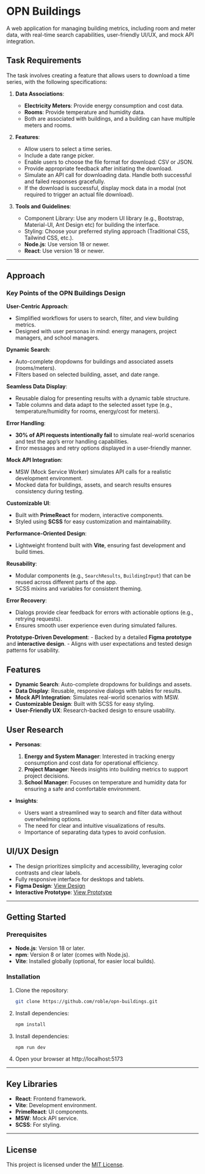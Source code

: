 # OPN Buildings

A web application for managing building metrics, including room and meter data, with real-time search capabilities, user-friendly UI/UX, and mock API integration.

## Task Requirements

The task involves creating a feature that allows users to download a time series, with the following specifications:

1. **Data Associations**:

   - **Electricity Meters**: Provide energy consumption and cost data.
   - **Rooms**: Provide temperature and humidity data.
   - Both are associated with buildings, and a building can have multiple meters and rooms.

2. **Features**:

   - Allow users to select a time series.
   - Include a date range picker.
   - Enable users to choose the file format for download: CSV or JSON.
   - Provide appropriate feedback after initiating the download.
   - Simulate an API call for downloading data. Handle both successful and failed responses gracefully.
   - If the download is successful, display mock data in a modal (not required to trigger an actual file download).

3. **Tools and Guidelines**:
   - Component Library: Use any modern UI library (e.g., Bootstrap, Material-UI, Ant Design etc) for building the interface.
   - Styling: Choose your preferred styling approach (Traditional CSS, Tailwind CSS, etc.).
   - **Node.js**: Use version 18 or newer.
   - **React**: Use version 18 or newer.

---

## Approach

### **Key Points of the OPN Buildings Design**

**User-Centric Approach**:
   - Simplified workflows for users to search, filter, and view building metrics.
   - Designed with user personas in mind: energy managers, project managers, and school managers.

**Dynamic Search**:
   - Auto-complete dropdowns for buildings and associated assets (rooms/meters).
   - Filters based on selected building, asset, and date range.

**Seamless Data Display**:
   - Reusable dialog for presenting results with a dynamic table structure.
   - Table columns and data adapt to the selected asset type (e.g., temperature/humidity for rooms, energy/cost for meters).

**Error Handling**:
   - **30% of API requests intentionally fail** to simulate real-world scenarios and test the app’s error handling capabilities.
   - Error messages and retry options displayed in a user-friendly manner.

**Mock API Integration**:
   - MSW (Mock Service Worker) simulates API calls for a realistic development environment.
   - Mocked data for buildings, assets, and search results ensures consistency during testing.

**Customizable UI**:
   - Built with **PrimeReact** for modern, interactive components.
   - Styled using **SCSS** for easy customization and maintainability.

**Performance-Oriented Design**:
   - Lightweight frontend built with **Vite**, ensuring fast development and build times.

**Reusability**:
   - Modular components (e.g., `SearchResults`, `BuildingInput`) that can be reused across different parts of the app.
   - SCSS mixins and variables for consistent theming.

**Error Recovery**:
   - Dialogs provide clear feedback for errors with actionable options (e.g., retrying requests).
   - Ensures smooth user experience even during simulated failures.

**Prototype-Driven Development**:
    - Backed by a detailed **Figma prototype** and **interactive design**.
    - Aligns with user expectations and tested design patterns for usability.

## Features

- **Dynamic Search**: Auto-complete dropdowns for buildings and assets.
- **Data Display**: Reusable, responsive dialogs with tables for results.
- **Mock API Integration**: Simulates real-world scenarios with MSW.
- **Customizable Design**: Built with SCSS for easy styling.
- **User-Friendly UX**: Research-backed design to ensure usability.

## User Research

- **Personas**:

  1. **Energy and System Manager**: Interested in tracking energy consumption and cost data for operational efficiency.
  2. **Project Manager**: Needs insights into building metrics to support project decisions.
  3. **School Manager**: Focuses on temperature and humidity data for ensuring a safe and comfortable environment.

- **Insights**:
  - Users want a streamlined way to search and filter data without overwhelming options.
  - The need for clear and intuitive visualizations of results.
  - Importance of separating data types to avoid confusion.

## UI/UX Design

- The design prioritizes simplicity and accessibility, leveraging color contrasts and clear labels.
- Fully responsive interface for desktops and tablets.
- **Figma Design**: [View Design](https://www.figma.com/design/5fS8HvhLB86etBmvHtQN5x/OPN-Buildings?node-id=0-1&t=OslvGxoESSX9cmB7-1)
- **Interactive Prototype**: [View Prototype](https://www.figma.com/proto/5fS8HvhLB86etBmvHtQN5x/OPN-Buildings?node-id=0-1&t=OslvGxoESSX9cmB7-1)

---

## Getting Started

### Prerequisites

- **Node.js**: Version 18 or later.
- **npm**: Version 8 or later (comes with Node.js).
- **Vite**: Installed globally (optional, for easier local builds).

### Installation

1. Clone the repository:

   ```bash
   git clone https://github.com/roble/opn-buildings.git
   ```

2. Install dependencies:

   ```bash
   npm install
   ```

3. Install dependencies:

   ```bash
   npm run dev
   ```

4. Open your browser at http://localhost:5173

---

## Key Libraries

- **React**: Frontend framework.
- **Vite**: Development environment.
- **PrimeReact**: UI components.
- **MSW**: Mock API service.
- **SCSS**: For styling.

---

## License

This project is licensed under the [MIT License](LICENSE).

